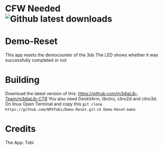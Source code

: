 # CFW Needed ![Github latest downloads](https://img.shields.io/github/downloads/NPI-D7/Demo-Reset/total.svg)
# Demo-Reset
This app resets the democounter of the 3ds
The LED shows whether it was successfully completed or not


# Building
Download the latest version of this: https://github.com/m3diaLib-Team/m3diaLib-CTR
You also need DevkitArm, libctru, citro2d and citro3d.
On linux Open Terminal and copy this
`git clone https://github.com/NPXTobi/Demo-Reset.git`
`cd Demo-Reset`
`make`
# Credits
The App: Tobi
